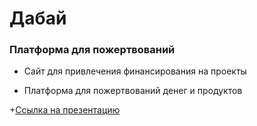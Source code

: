 # Дабай
### Платформа для пожертвований
+ Сайт для привлечения
финансирования на проекты

+ Платформа для
пожертвований денег
и продуктов

+[Ссылка на презентацию]([https://nodejs.org/](https://drive.google.com/file/d/1j2rce3xD5JZDpnsi_DKb8FNu6EPobPE5/view?usp=sharing)) 
 
